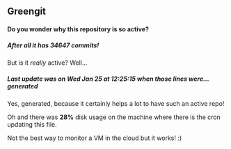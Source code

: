 ## Greengit

#### Do you wonder why this repository is so active?

##### After all it has 34647 commits!

But is it *really* active? Well...

##### Last update was on Wed Jan 25 at 12:25:15 when those lines were... generated

Yes, generated, because it certainly helps a lot to have such an active repo!

Oh and there was **28%** disk usage on the machine
where there is the cron updating this file.

Not the best way to monitor a VM in the cloud but it works! :)
